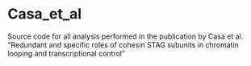 # Casa_et_al
Source code for all analysis performed in the publication by Casa et al. "Redundant and specific roles of cohesin STAG subunits in chromatin looping and transcriptional control"
